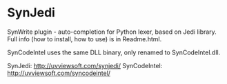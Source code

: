 SynJedi
=======

SynWrite plugin - auto-completion for Python lexer, based on Jedi library.
Full info (how to install, how to use) is in Readme.html.

SynCodeIntel uses the same DLL binary, only renamed to SynCodeIntel.dll.

SynJedi: http://uvviewsoft.com/synjedi/
SynCodeIntel: http://uvviewsoft.com/syncodeintel/
